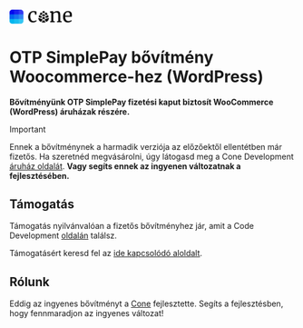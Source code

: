 <p>
  <a href="https://conedevelopment.com/hu/">
    <br>
    <picture>
      <source media="(prefers-color-scheme: light)" srcset="https://github.com/conedevelopment/.github/raw/master/.github/cone-logo-dark-square.svg">
      <source media="(prefers-color-scheme: dark)" srcset="https://github.com/conedevelopment/.github/raw/master/.github/cone-logo-light-square.svg">
      <img alt="Cone Development" width="110" src="https://github.com/conedevelopment/.github/raw/master/.github/cone-logo-dark-square.svg">
    </picture>
    <br>
  </a>
</p>

# OTP SimplePay bővítmény Woocommerce-hez (WordPress)

**Bővítményünk OTP SimplePay fizetési kaput biztosít WooCommerce (WordPress) áruházak részére.**

> [!IMPORTANT]
> Ennek a bővítménynek a harmadik verziója az előzőektől ellentétben már fizetős. Ha szeretnéd megvásárolni, úgy látogasd meg a Cone Development [áruház oldalát](https://shop.conedevelopment.com/).
> <b>Vagy segíts ennek az ingyenen változatnak a fejlesztésében.</b>

## Támogatás

Támogatás nyilvánvalóan a fizetős bővítményhez jár, amit a Code Development [oldalán](https://simplepay.conedevelopment.com/) találsz.

Támogatásért keresd fel az [ide kapcsolódó aloldalt](https://simplepay.conedevelopment.com/tamogatas/).

## Rólunk

Eddig az ingyenes bővítményt a [Cone](https://conedevelopment.com/hu/) fejlesztette.
Segíts a fejlesztésben, hogy fennmaradjon az ingyenes változat!
